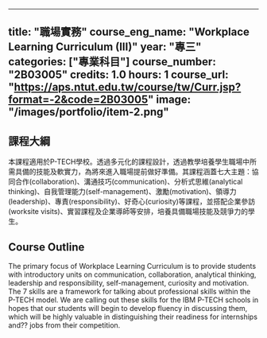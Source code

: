 
---
title: "職場實務"
course_eng_name: "Workplace Learning Curriculum (III)"
year: "專三"
categories: ["專業科目"]
course_number: "2B03005"
credits: 1.0
hours: 1
course_url: "https://aps.ntut.edu.tw/course/tw/Curr.jsp?format=-2&code=2B03005"
image: "/images/portfolio/item-2.png"
---

## 課程大綱

本課程適用於P-TECH學校。透過多元化的課程設計，透過教學培養學生職場中所需具備的技能及軟實力，為將來進入職場提前做好準備。其課程涵蓋七大主題：協同合作(collaboration)、溝通技巧(communication)、分析式思維(analytical thinking)、自我管理能力(self-management)、激勵(motivation)、領導力(leadership)、專責(responsibility)、好奇心(curiosity)等課程，並搭配企業參訪(worksite visits)、實習課程及企業導師等安排，培養具備職場技能及競爭力的學生。

## Course Outline

The primary focus of Workplace Learning Curriculum is to provide students with introductory units on communication, collaboration, analytical thinking, leadership and responsibility, self-management, curiosity and motivation. The 7 skills are a framework for talking about professional skills within the P-TECH model. We are calling out these skills for the IBM P-TECH schools in hopes that our students will begin to develop fluency in discussing them, which will be highly valuable in distinguishing their readiness for internships and?? jobs from their competition.

